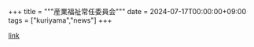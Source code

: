 +++
title = """産業福祉常任委員会"""
date = 2024-07-17T00:00:00+09:00
tags = ["kuriyama","news"]
+++


[link](https://www.town.kuriyama.hokkaido.jp/site/gikai/28176.html)
